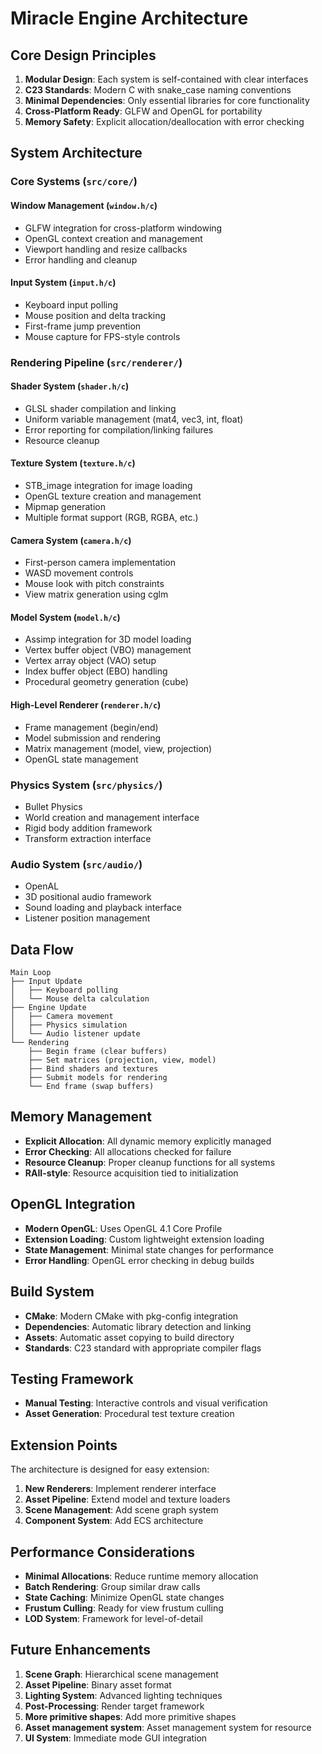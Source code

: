 # Miracle Engine Architecture

## Core Design Principles

1. **Modular Design**: Each system is self-contained with clear interfaces
2. **C23 Standards**: Modern C with snake_case naming conventions
3. **Minimal Dependencies**: Only essential libraries for core functionality
4. **Cross-Platform Ready**: GLFW and OpenGL for portability
5. **Memory Safety**: Explicit allocation/deallocation with error checking

## System Architecture

### Core Systems (`src/core/`)

#### Window Management (`window.h/c`)
- GLFW integration for cross-platform windowing
- OpenGL context creation and management
- Viewport handling and resize callbacks
- Error handling and cleanup

#### Input System (`input.h/c`)
- Keyboard input polling
- Mouse position and delta tracking
- First-frame jump prevention
- Mouse capture for FPS-style controls

### Rendering Pipeline (`src/renderer/`)

#### Shader System (`shader.h/c`)
- GLSL shader compilation and linking
- Uniform variable management (mat4, vec3, int, float)
- Error reporting for compilation/linking failures
- Resource cleanup

#### Texture System (`texture.h/c`)
- STB_image integration for image loading
- OpenGL texture creation and management
- Mipmap generation
- Multiple format support (RGB, RGBA, etc.)

#### Camera System (`camera.h/c`)
- First-person camera implementation
- WASD movement controls
- Mouse look with pitch constraints
- View matrix generation using cglm

#### Model System (`model.h/c`)
- Assimp integration for 3D model loading
- Vertex buffer object (VBO) management
- Vertex array object (VAO) setup
- Index buffer object (EBO) handling
- Procedural geometry generation (cube)

#### High-Level Renderer (`renderer.h/c`)
- Frame management (begin/end)
- Model submission and rendering
- Matrix management (model, view, projection)
- OpenGL state management

### Physics System (`src/physics/`)
- Bullet Physics
- World creation and management interface
- Rigid body addition framework
- Transform extraction interface

### Audio System (`src/audio/`)
- OpenAL
- 3D positional audio framework
- Sound loading and playback interface
- Listener position management

## Data Flow

```
Main Loop
├── Input Update
│   ├── Keyboard polling
│   └── Mouse delta calculation
├── Engine Update
│   ├── Camera movement
│   ├── Physics simulation
│   └── Audio listener update
└── Rendering
    ├── Begin frame (clear buffers)
    ├── Set matrices (projection, view, model)
    ├── Bind shaders and textures
    ├── Submit models for rendering
    └── End frame (swap buffers)
```

## Memory Management

- **Explicit Allocation**: All dynamic memory explicitly managed
- **Error Checking**: All allocations checked for failure
- **Resource Cleanup**: Proper cleanup functions for all systems
- **RAII-style**: Resource acquisition tied to initialization

## OpenGL Integration

- **Modern OpenGL**: Uses OpenGL 4.1 Core Profile
- **Extension Loading**: Custom lightweight extension loading
- **State Management**: Minimal state changes for performance
- **Error Handling**: OpenGL error checking in debug builds

## Build System

- **CMake**: Modern CMake with pkg-config integration
- **Dependencies**: Automatic library detection and linking
- **Assets**: Automatic asset copying to build directory
- **Standards**: C23 standard with appropriate compiler flags

## Testing Framework

- **Manual Testing**: Interactive controls and visual verification
- **Asset Generation**: Procedural test texture creation

## Extension Points

The architecture is designed for easy extension:

1. **New Renderers**: Implement renderer interface
2. **Asset Pipeline**: Extend model and texture loaders
3. **Scene Management**: Add scene graph system
4. **Component System**: Add ECS architecture

## Performance Considerations

- **Minimal Allocations**: Reduce runtime memory allocation
- **Batch Rendering**: Group similar draw calls
- **State Caching**: Minimize OpenGL state changes
- **Frustum Culling**: Ready for view frustum culling
- **LOD System**: Framework for level-of-detail

## Future Enhancements

1. **Scene Graph**: Hierarchical scene management
2. **Asset Pipeline**: Binary asset format
3. **Lighting System**: Advanced lighting techniques
4. **Post-Processing**: Render target framework
5. **More primitive shapes**: Add more primitive shapes
6. **Asset management system**: Asset management system for resource
7. **UI System**: Immediate mode GUI integration
